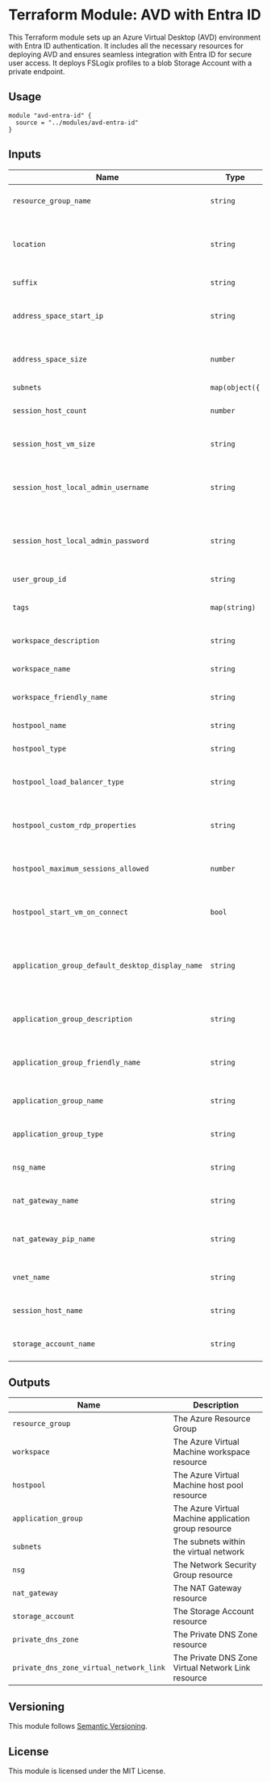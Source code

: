 # Terraform Module: AVD with Entra ID

This Terraform module sets up an Azure Virtual Desktop (AVD) environment with Entra ID authentication. It includes all the necessary resources for deploying AVD and ensures seamless integration with Entra ID for secure user access. It deploys FSLogix profiles to a blob Storage Account with a private endpoint.

## Usage

```hcl
module "avd-entra-id" {
  source = "../modules/avd-entra-id"
}
```

## Inputs

| Name | Type | Default | Description |
|------|------|---------|-------------|
| `resource_group_name` | `string` | `n/a` | The name of the resource group |
| `location` | `string` | `n/a` | The location/region where the resources will be created |
| `suffix` | `string` | `n/a` | A suffix for the resources |
| `address_space_start_ip` | `string` | `n/a` | The address space that is used the virtual network |
| `address_space_size` | `number` | `n/a` | The address space that is used the virtual network |
| `subnets` | `map(object({` | `n/a` | No description |
| `session_host_count` | `number` | `n/a` | The number of session hosts to create |
| `session_host_vm_size` | `string` | `n/a` | The size of the session host VMs |
| `session_host_local_admin_username` | `string` | `n/a` | The local admin username for the session hosts |
| `session_host_local_admin_password` | `string` | `n/a` | The local admin password for the session hosts |
| `user_group_id` | `string` | `n/a` | The ID of the user group |
| `tags` | `map(string)` | `n/a` | A map of tags to add to all resources |
| `workspace_description` | `string` | `n/a` | The description of the workspace |
| `workspace_name` | `string` | `n/a` | The name of the workspace |
| `workspace_friendly_name` | `string` | `n/a` | The friendly name of the workspace |
| `hostpool_name` | `string` | `n/a` | The name of the host pool |
| `hostpool_type` | `string` | `n/a` | The type of the host pool |
| `hostpool_load_balancer_type` | `string` | `n/a` | The load balancer type of the host pool |
| `hostpool_custom_rdp_properties` | `string` | `n/a` | The custom RDP properties of the host pool |
| `hostpool_maximum_sessions_allowed` | `number` | `n/a` | The maximum sessions allowed for the host pool |
| `hostpool_start_vm_on_connect` | `bool` | `n/a` | Whether to start VM on connect for the host pool |
| `application_group_default_desktop_display_name` | `string` | `n/a` | The default desktop display name of the application group |
| `application_group_description` | `string` | `n/a` | The description of the application group |
| `application_group_friendly_name` | `string` | `n/a` | The friendly name of the application group |
| `application_group_name` | `string` | `n/a` | The name of the application group |
| `application_group_type` | `string` | `n/a` | The type of the application group |
| `nsg_name` | `string` | `n/a` | The name of the network security group |
| `nat_gateway_name` | `string` | `n/a` | The name of the NAT gateway |
| `nat_gateway_pip_name` | `string` | `n/a` | The name of the public IP for the NAT gateway |
| `vnet_name` | `string` | `n/a` | The name of the virtual network |
| `session_host_name` | `string` | `n/a` | The name of the session host |
| `storage_account_name` | `string` | `n/a` | The name of the storage account |

## Outputs

| Name | Description |
|------|-------------|
| `resource_group` | The Azure Resource Group |
| `workspace` | The Azure Virtual Machine workspace resource |
| `hostpool` | The Azure Virtual Machine host pool resource |
| `application_group` | The Azure Virtual Machine application group resource |
| `subnets` | The subnets within the virtual network |
| `nsg` | The Network Security Group resource |
| `nat_gateway` | The NAT Gateway resource |
| `storage_account` | The Storage Account resource |
| `private_dns_zone` | The Private DNS Zone resource |
| `private_dns_zone_virtual_network_link` | The Private DNS Zone Virtual Network Link resource |

## Versioning
This module follows [Semantic Versioning](https://semver.org/).

## License
This module is licensed under the MIT License.

